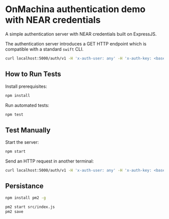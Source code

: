 # OnMachina authentication demo with NEAR credentials

A simple authentication server with NEAR credentials built on ExpressJS.

The authentication server introduces a GET HTTP endpoint which is compatible with a standard `swift` CLI.

```bash
curl localhost:5000/auth/v1 -H 'x-auth-user: any' -H 'x-auth-key: <base64 credentials>'
```

## How to Run Tests

Install prerequisites:

```bash
npm install
```

Run automated tests:

```bash
npm test
```

## Test Manually

Start the server:

```bash
npm start
```

Send an HTTP request in another terminal:

```bash
curl localhost:5000/auth/v1 -H 'x-auth-user: any' -H 'x-auth-key: <base64 credentials>'
```

## Persistance

```bash
npm install pm2 -g

pm2 start src/index.js
pm2 save
```